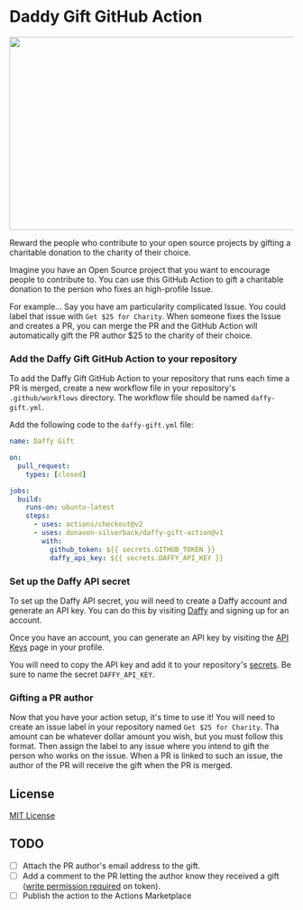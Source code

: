 # Daddy Gift GitHub Action

<img src="https://daffy.ghost.io/content/images/2023/03/6.png" width="608" height="342" />

Reward the people who contribute to your open source projects by gifting a charitable donation to the charity of their choice.

Imagine you have an Open Source project that you want to encourage people to contribute to. You can use this GitHub Action to gift a charitable donation to the person who fixes an high-profile Issue.

For example... Say you have am particularity complicated Issue. You could label that issue with `Get $25 for Charity`. When someone fixes the Issue and creates a PR, you can merge the PR and the GitHub Action will automatically gift the PR author $25 to the charity of their choice.

### Add the Daffy Gift GitHub Action to your repository

To add the Daffy Gift GitHub Action to your repository that runs each time a PR is merged, create a new workflow file in your repository's `.github/workflows` directory. The workflow file should be named `daffy-gift.yml`.

Add the following code to the `daffy-gift.yml` file:

```yaml
name: Daffy Gift

on:
  pull_request:
    types: [closed]

jobs:
  build:
    runs-on: ubuntu-latest
    steps:
      - uses: actions/checkout@v2
      - uses: donavon-silverback/daffy-gift-action@v1
        with:
          github_token: ${{ secrets.GITHUB_TOKEN }}
          daffy_api_key: ${{ secrets.DAFFY_API_KEY }}
```

### Set up the Daffy API secret

To set up the Daffy API secret, you will need to create a Daffy account and generate an API key. You can do this by visiting [Daffy](https://daffy.org) and signing up for an account.

Once you have an account, you can generate an API key by visiting the [API Keys](https://www.daffy.org/settings/api) page in your profile.

You will need to copy the API key and add it to your repository's [secrets](https://docs.github.com/en/actions/security-guides/encrypted-secrets). Be sure to name the secret `DAFFY_API_KEY`.

### Gifting a PR author

Now that you have your action setup, it's time to use it! You will need to create an issue label in your repository named `Get $25 for Charity`. Tha amount can be whatever dollar amount you wish, but you must follow this format. Then assign the label to any issue where you intend to gift the person who works on the issue. When a PR is linked to such an issue, the author of the PR will receive the gift when the PR is merged.

## License

[MIT License](LICENSE)

## TODO

- [ ] Attach the PR author's email address to the gift.
- [ ] Add a comment to the PR letting the author know they received a gift ([write permission required](https://docs.github.com/en/actions/security-guides/automatic-token-authentication) on token).
- [ ] Publish the action to the Actions Marketplace
